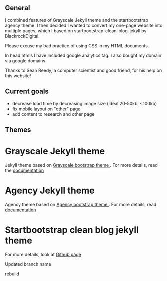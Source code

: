 ## General 
I combined features of Grayscale Jekyll theme and the startbootstrap agency theme. I then decided I wanted to convert my one-page website into multiple pages, which I based on startbootstrap-clean-blog-jekyll by BlackrockDigital.

Please excuse my bad practice of using CSS in my HTML documents.

In head.htmls I have included google analytics tag.  I also bought my domain via google domains. 

Thanks to Sean Reedy, a computer scientist and good friend, for his help on this website!

## Current goals   
- decrease load time by decreasing image size (ideal 20-50kb, <100kb)
- fix mobile layout on "other" page
- add content to research and other page


## Themes
Grayscale Jekyll theme
=========================

Jekyll theme based on [Grayscale bootstrap theme ](http://ironsummitmedia.github.io/startbootstrap-grayscale/). For more details, read the [documentation](http://jekyllrb.com/)

Agency Jekyll theme
====================

Agency theme based on [Agency bootstrap theme ](https://startbootstrap.com/template-overviews/agency/). For more details, read [documentation](http://jekyllrb.com/)

Startbootstrap clean blog jekyll theme
=======================================

For more details, look at [Github page](https://github.com/BlackrockDigital/startbootstrap-clean-blog-jekyll)

Updated branch name

rebuild
